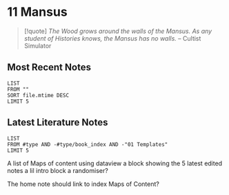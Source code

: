 # 11 Mansus

>[!quote]
 _The Wood grows around the walls of the Mansus. As any student of Histories knows, the Mansus has no walls._
> – Cultist Simulator
## Most Recent Notes
```dataview
LIST
FROM ""
SORT file.mtime DESC
LIMIT 5
```
## Latest Literature Notes
```dataview
LIST
FROM #type AND -#type/book_index AND -"01 Templates"
LIMIT 5
```

A list of Maps of content
using dataview a block showing the 5 latest edited notes
a lil intro block
a randomiser?

The home note should link to index Maps of Content?


